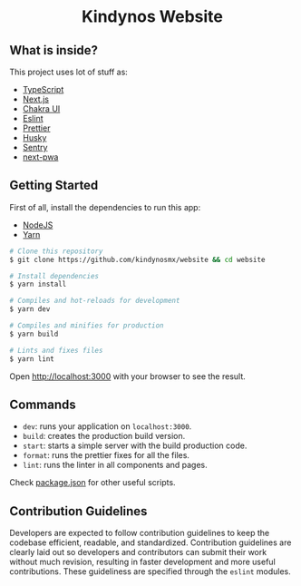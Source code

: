 <h1 align="center">
<strong>Kindynos Website</strong>
</h1>

## What is inside?

This project uses lot of stuff as:

- [TypeScript](https://www.typescriptlang.org)
- [Next.js](https://nextjs.org)
- [Chakra UI](https://chakra-ui.com)
- [Eslint](https://eslint.org)
- [Prettier](https://prettier.io)
- [Husky](https://github.com/typicode/husky)
- [Sentry](https://sentry.io/)
- [next-pwa](https://www.npmjs.com/package/next-pwa)

## Getting Started

First of all, install the dependencies to run this app:

- [NodeJS](https://nodejs.org)
- [Yarn](https://classic.yarnpkg.com/en/docs/cli/install/)

```bash
# Clone this repository
$ git clone https://github.com/kindynosmx/website && cd website

# Install dependencies
$ yarn install

# Compiles and hot-reloads for development
$ yarn dev

# Compiles and minifies for production
$ yarn build

# Lints and fixes files
$ yarn lint
```

Open [http://localhost:3000](http://localhost:3000) with your browser to see the result.

## Commands

- `dev`: runs your application on `localhost:3000`.
- `build`: creates the production build version.
- `start`: starts a simple server with the build production code.
- `format`: runs the prettier fixes for all the files.
- `lint`: runs the linter in all components and pages.

Check [package.json](./package.json) for other useful scripts.

## Contribution Guidelines

Developers are expected to follow contribution guidelines to keep the codebase efficient, readable, and standardized. Contribution guidelines are clearly laid out so developers and contributors can submit their work without much revision, resulting in faster development and more useful contributions. These guideliness are specified through the `eslint` modules.
